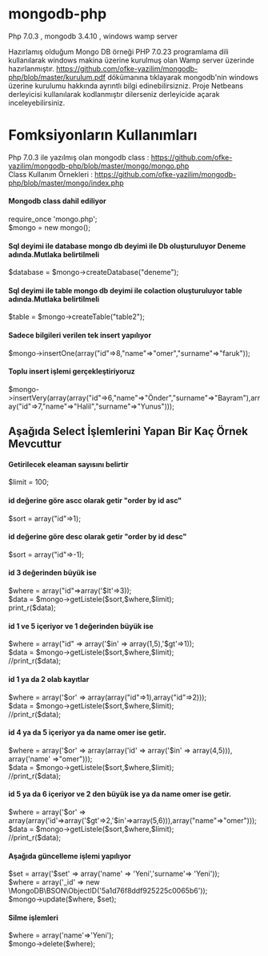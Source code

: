 # mongodb-php
Php 7.0.3 , mongodb 3.4.10 , windows wamp server 


Hazırlamış olduğum Mongo DB örneği PHP 7.0.23 programlama dili kullanılarak windows makina üzerine kurulmuş olan Wamp server üzerinde hazırlanmıştır. 
https://github.com/ofke-yazilim/mongodb-php/blob/master/kurulum.pdf dökümanına tıklayarak mongodb'nin windows üzerine kurulumu hakkında ayrıntlı bilgi edinebilirsizniz.
Proje Netbeans derleyicisi kullanılarak kodlanmıştır dilerseniz derleyicide açarak inceleyebilirsiniz.

<h1>Fomksiyonların Kullanımları</h1>

Php 7.0.3 ile yazılmış olan mongodb class : https://github.com/ofke-yazilim/mongodb-php/blob/master/mongo/mongo.php <br>
Class Kullanım Örnekleri : https://github.com/ofke-yazilim/mongodb-php/blob/master/mongo/index.php<br>

<h4>Mongodb class dahil ediliyor</h4>
require_once 'mongo.php';<br>
$mongo = new mongo();

<h4>Sql deyimi ile database mongo db deyimi ile Db oluşturuluyor Deneme adında.<strong>Mutlaka belirtilmeli</strong></h4>
$database =  $mongo->createDatabase("deneme");

<h4>Sql deyimi ile table mongo db deyimi ile colaction oluşturuluyor table adında.<strong>Mutlaka belirtilmeli</strong></h4>
$table    =  $mongo->createTable("table2");

<h4>Sadece bilgileri verilen tek insert yapılıyor</h4>
$mongo->insertOne(array("id"=>8,"name"=>"omer","surname"=>"faruk"));

<h4>Toplu insert işlemi gerçekleştiriyoruz</h4>
$mongo->insertVery(array(array("id"=>6,"name"=>"Önder","surname"=>"Bayram"),array("id"=>7,"name"=>"Halil","surname"=>"Yunus")));

<h2>Aşağıda Select İşlemlerini Yapan Bir Kaç Örnek Mevcuttur</h2>

<h4>Getirilecek eleaman sayısını belirtir</h4>
$limit = 100;

<h4>id değerine göre ascc olarak getir "order by id asc"</h4>
$sort  = array("id"=>1);

<h4>id değerine göre desc olarak getir "order by id desc"</h4>
$sort  = array("id"=>-1);

<h4>id 3 değerinden büyük ise</h4>
$where = array("id"=>array('$lt'=>3));<br>
$data  = $mongo->getListele($sort,$where,$limit);<br>
print_r($data);

<h4>id 1 ve 5 içeriyor ve 1 değerinden büyük ise</h4>
$where = array("id" => array('$in' => array(1,5),'$gt'=>1));<br>
$data  = $mongo->getListele($sort,$where,$limit);<br>
//print_r($data);

<h4>id 1 ya da 2 olab kayıtlar</h4>
$where = array('$or' => array(array("id"=>1),array("id"=>2)));<br>
$data  = $mongo->getListele($sort,$where,$limit);<br>
//print_r($data);

<h4>id 4 ya da 5 içeriyor ya da name omer ise getir.</h4>
$where = array('$or' => array(array('id' => array('$in' => array(4,5))), array('name' =>"omer")));<br>
$data  = $mongo->getListele($sort,$where,$limit);<br>
//print_r($data);

<h4>id 5 ya da 6 içeriyor ve 2 den büyük ise ya da name omer ise getir.</h4>
$where = array('$or' => array(array('id'=>array('$gt'=>2,'$in'=>array(5,6))),array("name"=>"omer")));<br>
$data  = $mongo->getListele($sort,$where,$limit);<br>
//print_r($data);

<h4>Aşağıda güncelleme işlemi yapılıyor</h4>
$set = array('$set' => array('name' => 'Yeni','surname'=> 'Yeni'));<br>
$where = array('_id' => new \MongoDB\BSON\ObjectID('5a1d76f8ddf925225c0065b6'));<br>
$mongo->update($where, $set);

<h4>Silme işlemleri</h4>
$where = array('name'=>'Yeni');<br>
$mongo->delete($where);

